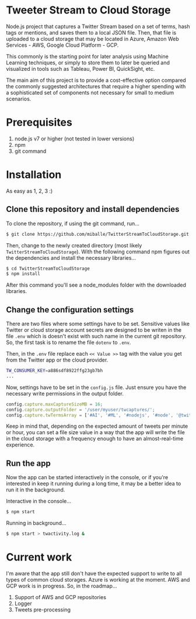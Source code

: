 # Tweeter Stream to Cloud Storage
Node.js project that captures a Twitter Stream based on a set of terms, hash tags or mentions, and saves them to a local JSON file. Then, that file is uploaded to a cloud storage that may be located in Azure, Amazon Web Services - AWS, Google Cloud Platform - GCP.

This commonly is the starting point for later analysis using Machine Learning techniques, or simply to store them to later be queried and visualized in tools such as Tableau, Power BI, QuickSight, etc.

The main aim of this project is to provide a cost-effective option compared the commonly suggested architectures that require a higher spending with a sophisticated set of components not necessary for small to medium scenarios. 

# Prerequisites
1. node.js v7 or higher (not tested in lower versions)
2. npm
3. git command

# Installation
As easy as 1, 2, 3 :)

## Clone this repository and install dependencies
To clone the repository, if using the git command, run...

```zsh
$ git clone https://github.com/miballe/TwitterStreamToCloudStorage.git
```

Then, change to the newly created directory (most likely `TwitterStreamToCloudStorage`). With the following command npm figures out the dependencies and install the necessary libraries...

```zsh
$ cd TwitterStreamToCloudStorage
$ npm install
```

After this command you'll see a node_modules folder with the downloaded libraries.

## Change the configuration settings
There are two files where some settings have to be set. Sensitive values like Twitter or cloud storage account secrets are designed to be writen in the file `.env` which is doesn't exist with such name in the current git repository. So, the first task is to rename the file `dotenv` to `.env`.

Then, in the `.env` file replace each `<< Value >>` tag with the value you get from the Twitter app or the cloud provider.

```zsh
TW_CONSUMER_KEY=a886sdf8922ffg23gb7bh
...
```

Now, settings have to be set in the `config.js` file. Just ensure you have the necessary write permissions in the output folder. 

```js
config.capture.maxCaptureSizeMB = 16;
config.capture.outputFolder = '/user/myuser/twcaptures/';
config.capture.twTermsArray = ['#AI', '#ML', '#nodejs', '#node', '@twitter'];
```

Keep in mind that, depending on the expected amount of tweets per minute or hour, you can set a file size value in a way that the app will write the file in the cloud storage with a frequency enough to have an almost-real-time experience.

## Run the app
Now the app can be started interactively in the console, or if you're interested in keep it running during a long time, it may be a better idea to run it in the background.

Interactive in the console...
```zsh
$ npm start
```

Running in background...
```zsh
$ npm start > twactivity.log &
```

# Current work
I'm aware that the app still don't have the expected support to write to all types of common cloud storages. Azure is working at the moment. AWS and GCP work is in progress. So, in the roadmap...
1. Support of AWS and GCP repositories
2. Logger
3. Tweets pre-processing


